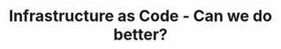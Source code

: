 ---
# Name of the event, <= 60 characters
title: Infrastructure as Code - Can we do better?
meta_desc: Watch industry leaders discuss the past, present, and future of Infrastructure as Code (IaC) and overall infrastructure technologies.
meta_image:

# A featured webinar will display first in the list.
featured: false

# Webinars with unlisted as true will not be shown on the webinar list
unlisted: false

# Gated webinars will have a registration form and the user will need
# to fill out the form before viewing.
gated: false

# The layout of the landing page.
type: webinars

# External webinars will link to an external page instead of a webinar
# landing/registration page. If the webinar is external you will need
# set the 'block_external_search_index' flag to true so Google does not index
# the webinar page created.
external: false
block_external_search_index: false

# The url slug for the webinar landing page. If this is an external
# webinar, use the external URL as the value here.
url_slug: panel-infrastructure-as-code-can-we-do-better

# Content for the left hand side section of the page.
main:
    # Webinar title.
    title: Infrastructure as Code - Can we do better?

    event_type: event # workshop | event

    # URL for embedding a URL for ungated webinars.
    youtube_url: https://www.youtube.com/embed/Stb2Gb6LnXg

    # Sortable date. The datetime Hugo will use to sort the webinars in date order.
    sortable_date: 2024-09-18T09:00:00-00:00

    # Duration of the webinar.
    duration: 1 hour

    # "virtual" will be shown under "show virtual events only", otherwise shown as City, State (seattle, wa)
    location: virtual

    # Description of the webinar.
    description: |
        Dive into the fascinating journey of infrastructure management, from the early days of manual server provisioning to today’s cutting-edge practices. This panel discussion explores the evolution of Infrastructure as Code (IaC), featuring insights from industry leaders like Adam Jacob, Brian Grant, Elad Ben-Israel, and Luke Hoban.

        Together, they unravel key milestones, discuss ongoing challenges like complexity and standardization, and envision future innovations like AI-driven automation. This panel provides a comprehensive look at the past, present, and future of managing modern cloud environments.

    # The webinar presenters
    presenters:
        - name: Joe Duffy
          role: CEO, Pulumi
          photo: /images/team/joe-duffy.jpg
        - name: Brian Grant
          role: CTO, Stealth
          photo: /images/pulumiup-2023/2024-speakers/brian-grant.jpeg
        - name: Elad Ben-Israel
          photo: /images/team/elad-ben-isreal.jpg
          role: Co-Founder / CEO, Winglang
        - name: Adam Jacob
          photo: /images/pulumiup-2023/2024-speakers/adam-jacob.jpeg
          role: Co-Founder / CEO, System Initiative
        - name: Luke Hoban
          photo: /images/team/luke-hoban.jpg
          role: CTO, Pulumi

    # case-sensitive
    tags:
        level: # Beginner, Intermediate, Advanced
        topics: ["DevOps", "Automation"]
        languages: ["AWS", "Azure", "Google Cloud"]

# The right hand side form section.
form:
    # HubSpot form id.
    hubspot_form_id:
    salesforce_campaign_id:
---